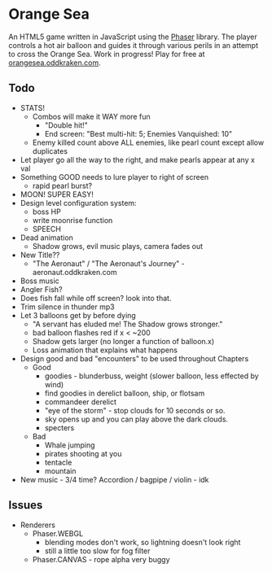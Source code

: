 # Orange Sea

An HTML5 game written in JavaScript using the [Phaser](http://phaser.io) library. The player controls a hot air balloon and guides it through various perils in an attempt to cross the Orange Sea. Work in progress! Play for free at [orangesea.oddkraken.com](http://orangesea.oddkraken.com).

## Todo

* STATS!
    * Combos will make it WAY more fun
        * "Double hit!"
        * End screen: "Best multi-hit: 5; Enemies Vanquished: 10"
    * Enemy killed count above ALL enemies, like pearl count except allow duplicates
* Let player go all the way to the right, and make pearls appear at any x val
* Something GOOD needs to lure player to right of screen
    * rapid pearl burst?
* MOON! SUPER EASY!
* Design level configuration system:
    * boss HP
    * write moonrise function
    * SPEECH
* Dead animation
    * Shadow grows, evil music plays, camera fades out
* New Title??
    * "The Aeronaut" / "The Aeronaut's Journey" - aeronaut.oddkraken.com
* Boss music
* Angler Fish?
* Does fish fall while off screen? look into that.
* Trim silence in thunder mp3
* Let 3 balloons get by before dying
    * "A servant has eluded me! The Shadow grows stronger."
    * bad balloon flashes red if x < ~200
    * Shadow gets larger (no longer a function of balloon.x)
    * Loss animation that explains what happens
* Design good and bad "encounters" to be used throughout Chapters
    * Good
        * goodies - blunderbuss, weight (slower balloon, less effected by wind)
        * find goodies in derelict balloon, ship, or flotsam
        * commandeer derelict
        * "eye of the storm" - stop clouds for 10 seconds or so.
        * sky opens up and you can play above the dark clouds.
        * specters
    * Bad
        * Whale jumping
        * pirates shooting at you
        * tentacle
        * mountain
* New music - 3/4 time? Accordion / bagpipe / violin - idk

## Issues

* Renderers
    * Phaser.WEBGL
        * blending modes don't work, so lightning doesn't look right
        * still a little too slow for fog filter
    * Phaser.CANVAS - rope alpha very buggy
